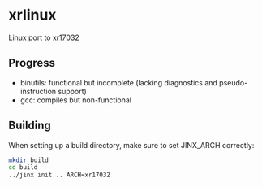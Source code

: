 # xrlinux
Linux port to [xr17032](https://github.com/xrarch)

## Progress

- binutils: functional but incomplete (lacking diagnostics and pseudo-instruction support)
- gcc: compiles but non-functional

## Building

When setting up a build directory, make sure to set JINX_ARCH correctly:
```sh
mkdir build
cd build
../jinx init .. ARCH=xr17032
```
